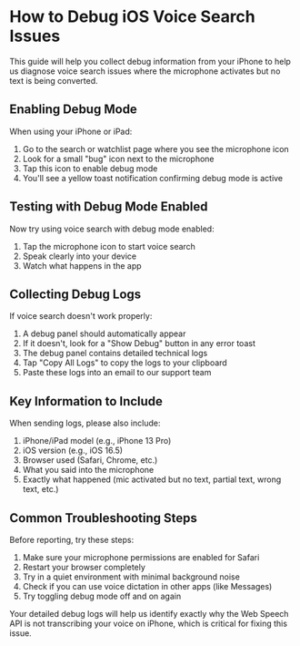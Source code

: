 # How to Debug iOS Voice Search Issues

This guide will help you collect debug information from your iPhone to help us diagnose voice search issues where the microphone activates but no text is being converted.

## Enabling Debug Mode

When using your iPhone or iPad:

1. Go to the search or watchlist page where you see the microphone icon
2. Look for a small "bug" icon next to the microphone
3. Tap this icon to enable debug mode
4. You'll see a yellow toast notification confirming debug mode is active

## Testing with Debug Mode Enabled

Now try using voice search with debug mode enabled:

1. Tap the microphone icon to start voice search
2. Speak clearly into your device
3. Watch what happens in the app

## Collecting Debug Logs

If voice search doesn't work properly:

1. A debug panel should automatically appear
2. If it doesn't, look for a "Show Debug" button in any error toast
3. The debug panel contains detailed technical logs
4. Tap "Copy All Logs" to copy the logs to your clipboard
5. Paste these logs into an email to our support team

## Key Information to Include

When sending logs, please also include:

1. iPhone/iPad model (e.g., iPhone 13 Pro)
2. iOS version (e.g., iOS 16.5)
3. Browser used (Safari, Chrome, etc.)
4. What you said into the microphone
5. Exactly what happened (mic activated but no text, partial text, wrong text, etc.)

## Common Troubleshooting Steps

Before reporting, try these steps:

1. Make sure your microphone permissions are enabled for Safari
2. Restart your browser completely
3. Try in a quiet environment with minimal background noise
4. Check if you can use voice dictation in other apps (like Messages)
5. Try toggling debug mode off and on again

Your detailed debug logs will help us identify exactly why the Web Speech API is not transcribing your voice on iPhone, which is critical for fixing this issue.
